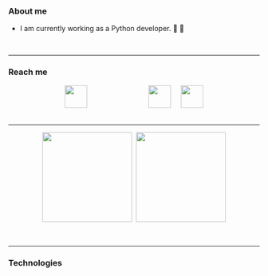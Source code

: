 <!--- - 👋 Hi, I’m @Tolosa527
- 👀 I’m interested in ...
- 🌱 I’m currently learning ...
- 💞️ I’m looking to collaborate on ...
- 📫 How to reach me ...
--->

<h3>About me</h3>
<ul>
  <li><p>I am currently working as a Python developer. &#129311; 🐍</p></li>
</ul>
<br>
<hr>
<h3>Reach me</h3>
<div align="center">
  <a style="margin-right:100px" href="https://www.linkedin.com/in/matiaszulberti/"><img src="https://github.com/Tolosa527/media/blob/d97f53fcaddbce17df2c5e0c1733e7e45c2a7697/linkedin.svg" hight="40px" width="45px"></a>&nbsp;&nbsp;&nbsp;&nbsp;&nbsp;
  <a href="https://www.instagram.com/zulbertimatias/?hl=en"><img src="https://github.com/Tolosa527/media/blob/88985807ed4693fe1d8bb82bb5e938657a7163db/instagram%20(1).svg" hight="40px" width="45px"></a>&nbsp;&nbsp;&nbsp;&nbsp;
  <a href="mailto:matiaszulberti@gmail.com"><img src="https://github.com/Tolosa527/media/blob/d97f53fcaddbce17df2c5e0c1733e7e45c2a7697/gmail.svg" hight="50px" width="45px"></a>
</div>  
<br>
<hr>
<p align="center">
  <img src="https://github-readme-stats.vercel.app/api?username=tolosa527&show_icons=true&theme=algolia" height="180em" style="max-width: 100%;"/>&nbsp;
  <img src="https://github-readme-stats.vercel.app/api/top-langs/?username=Tolosa527&layout=compact&theme=algolia" height="180em" style="max-width: 100%;"/>
</p>
<br>
<hr>
<h3>Technologies</h3>
